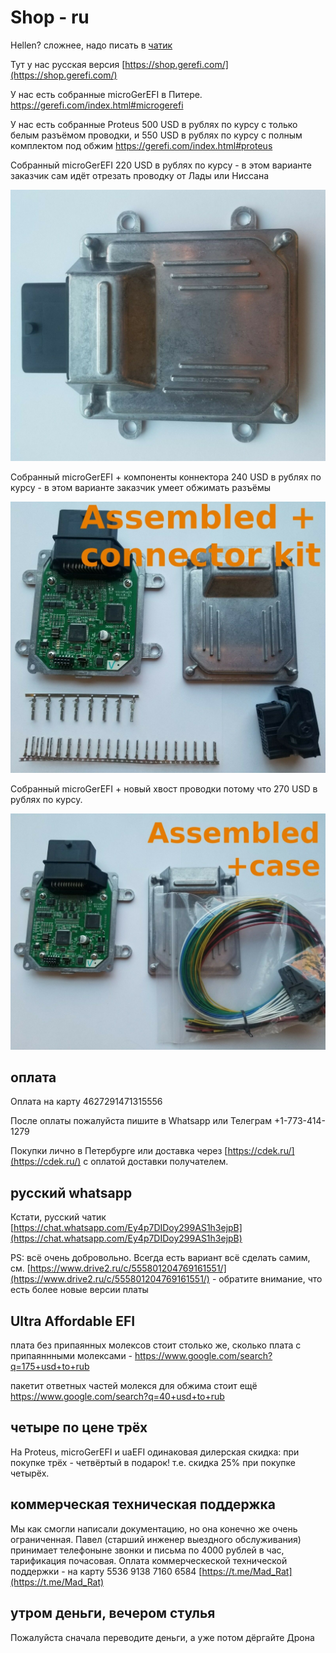 # Shop - ru

Hellen? сложнее, надо писать в [чатик](https://chat.whatsapp.com/Ey4p7DIDoy299AS1h3ejpB)

Тут у нас русская версия [https://shop.gerefi.com/](https://shop.gerefi.com/)

У нас есть собранные microGerEFI в Питере. <https://gerefi.com/index.html#microgerefi>

У нас есть собранные Proteus 500 USD в рублях по курсу с только белым разъёмом проводки, и 550 USD в рублях по курсу с полным комплектом под обжим
<https://gerefi.com/index.html#proteus>

Собранный microGerEFI 220 USD в рублях по курсу - в этом варианте заказчик сам идёт отрезать проводку от Лады или Ниссана

![assembled MRE](Hardware/microGerEFI/store/mre_assembled.jpg)

Собранный microGerEFI + компоненты коннектора 240 USD в рублях по курсу - в этом варианте заказчик умеет обжимать разъёмы

![connector kit](Hardware/microGerEFI/store/mre_assembled_connector_kit.jpg)

Собранный microGerEFI + новый хвост проводки потому что 270 USD в рублях по курсу.

![pigtail](Hardware/microGerEFI/store/mre_assembled_pigtail.jpg)

## оплата

Оплата на карту 4627291471315556

После оплаты пожалуйста пишите в Whatsapp или Телеграм +1-773-414-1279

Покупки лично в Петербурге или доставка через [https://cdek.ru/](https://cdek.ru/) с оплатой доставки получателем.

## русский whatsapp

Кстати, русский чатик [https://chat.whatsapp.com/Ey4p7DIDoy299AS1h3ejpB](https://chat.whatsapp.com/Ey4p7DIDoy299AS1h3ejpB)

PS: всё очень добровольно. Всегда есть вариант всё сделать самим, см. [https://www.drive2.ru/c/555801204769161551/](https://www.drive2.ru/c/555801204769161551/) - обратите внимание, что есть более новые версии платы

## Ultra Affordable EFI

плата без припаянных молексов стоит столько же, сколько плата с припаяннными молексами - https://www.google.com/search?q=175+usd+to+rub

пакетит ответных частей молекся для обжима стоит ещё https://www.google.com/search?q=40+usd+to+rub

## четыре по цене трёх

На Proteus, microGerEFI и uaEFI одинаковая дилерская скидка: при покупке трёх - четвёртый в подарок! т.е. скидка 25% при покупке четырёх.

## коммерческая техническая поддержка

Мы как смогли написали документацию, но она конечно же очень ограниченная. Павел (старший инженер выездного обслуживания) принимает телефоныне звонки и письма по 4000 рублей в час, тарификация почасовая. Оплата коммерческеской технической поддержки - на карту 5536 9138 7160 6584 [https://t.me/Mad_Rat](https://t.me/Mad_Rat)

## утром деньги, вечером стулья

Пожалуйста сначала переводите деньги, а уже потом дёргайте Дрона

